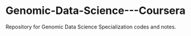 # Genomic-Data-Science---Coursera
Repository for Genomic Data Science Specialization codes and notes.
